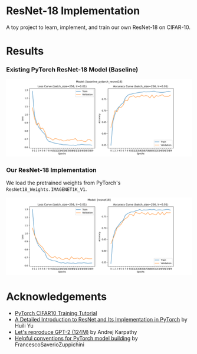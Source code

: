 # ResNet-18 Implementation
A toy project to learn, implement, and train our own ResNet-18 on CIFAR-10.


# Results

### Existing PyTorch ResNet-18 Model (Baseline)
![baseline pytorch resnet18](plots/baseline_pytorch_resnet18_metrics.png)


### Our ResNet-18 Implementation
We load the pretrained weights from PyTorch's `ResNet18_Weights.IMAGENET1K_V1`.


![ours resnet18](plots/resnet18_metrics.png)


# Acknowledgements
- [PyTorch CIFAR10 Training Tutorial](https://pytorch.org/tutorials/beginner/blitz/cifar10_tutorial.html)
- [A Detailed Introduction to ResNet and Its Implementation in PyTorch](https://medium.com/@freshtechyy/a-detailed-introduction-to-resnet-and-its-implementation-in-pytorch-744b13c8074a) by Huili Yu
- [Let's reproduce GPT-2 (124M)](https://www.youtube.com/watch?v=l8pRSuU81PU) by Andrej Karpathy
- [Helpful conventions for PyTorch model building](https://github.com/FrancescoSaverioZuppichini/Pytorch-how-and-when-to-use-Module-Sequential-ModuleList-and-ModuleDict/blob/master/README.md) by FrancescoSaverioZuppichini  


